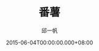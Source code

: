 ---
issue: 124
title: 番薯
author: 邱一帆
language: 四縣
date: 2015-06-04T00:00:00.000+08:00
topic: 懷想
difficulty: 2
wikidata: Q98095958
wikidata_link: https://www.wikidata.org/wiki/Q98095958
author_wikidata_link: https://www.wikidata.org/wiki/Q98096293
author_wikidata: Q98096293
---